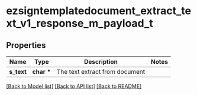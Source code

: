 # ezsigntemplatedocument_extract_text_v1_response_m_payload_t

## Properties
Name | Type | Description | Notes
------------ | ------------- | ------------- | -------------
**s_text** | **char \*** | The text extract from document | 

[[Back to Model list]](../README.md#documentation-for-models) [[Back to API list]](../README.md#documentation-for-api-endpoints) [[Back to README]](../README.md)


